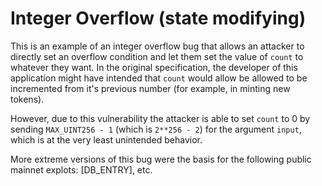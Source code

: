 Integer Overflow (state modifying)
==================================

This is an example of an integer overflow bug that allows an attacker to directly set an overflow condition
and let them set the value of `count` to whatever they want.
In the original specification, the developer of this application might have intended that `count` would allow
be allowed to be incremented from it's previous number (for example, in minting new tokens).

However, due to this vulnerability the attacker is able to set `count` to 0 by sending `MAX_UINT256 - 1`
(which is `2**256 - 2`) for the argument `input`, which is at the very least unintended behavior.

More extreme versions of this bug were the basis for the following public mainnet explots: [DB_ENTRY], etc.
